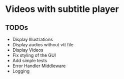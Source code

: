 # Videos with subtitle player

## TODOs

- Display Illustrations
- Display audios without vtt file
- Display Videos
- Fix styling of the GUI
- Add simple tests
- Error Handler Middleware
- Logging
